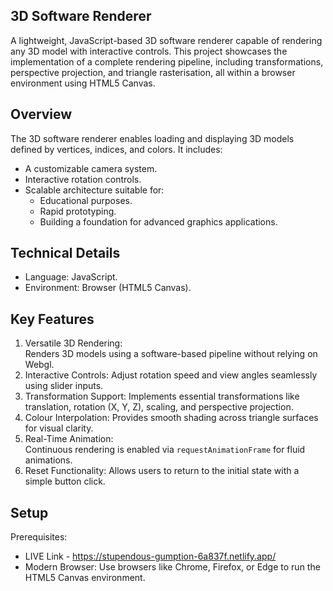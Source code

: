 ## 3D Software Renderer

A lightweight, JavaScript-based 3D software renderer capable of rendering any 3D model with interactive controls. This project showcases the implementation of a complete rendering pipeline, including transformations, perspective projection, and triangle rasterisation, all within a browser environment using HTML5 Canvas.


## Overview

The 3D software renderer enables loading and displaying 3D models defined by vertices, indices, and colors. It includes:
- A customizable camera system.
- Interactive rotation controls.
- Scalable architecture suitable for:
  - Educational purposes.
  - Rapid prototyping.
  - Building a foundation for advanced graphics applications.


## Technical Details
- Language: JavaScript.
- Environment: Browser (HTML5 Canvas).
  


## Key Features
1. Versatile 3D Rendering:  
   Renders 3D models using a software-based pipeline without relying on Webgl.
2. Interactive Controls:
   Adjust rotation speed and view angles seamlessly using slider inputs.
3. Transformation Support: 
   Implements essential transformations like translation, rotation (X, Y, Z), scaling, and perspective projection.
4. Colour Interpolation: 
   Provides smooth shading across triangle surfaces for visual clarity.
5. Real-Time Animation:  
   Continuous rendering is enabled via `requestAnimationFrame` for fluid animations.
6. Reset Functionality:
   Allows users to return to the initial state with a simple button click.


## Setup
Prerequisites:
- LIVE Link - https://stupendous-gumption-6a837f.netlify.app/
- Modern Browser: Use browsers like Chrome, Firefox, or Edge to run the HTML5 Canvas environment.

